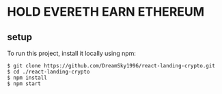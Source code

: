 # HOLD EVERETH EARN ETHEREUM

## setup
To run this project, install it locally using npm:
```
$ git clone https://github.com/DreamSky1996/react-landing-crypto.git
$ cd ./react-landing-crypto
$ npm install
$ npm start
```